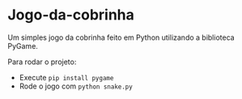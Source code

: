 # Jogo-da-cobrinha

Um simples jogo da cobrinha feito em Python utilizando a biblioteca PyGame.

Para rodar o projeto:
<ul>
<li>Execute <code>pip install pygame</code></li>
<li>Rode o jogo com <code>python snake.py</code></li>
